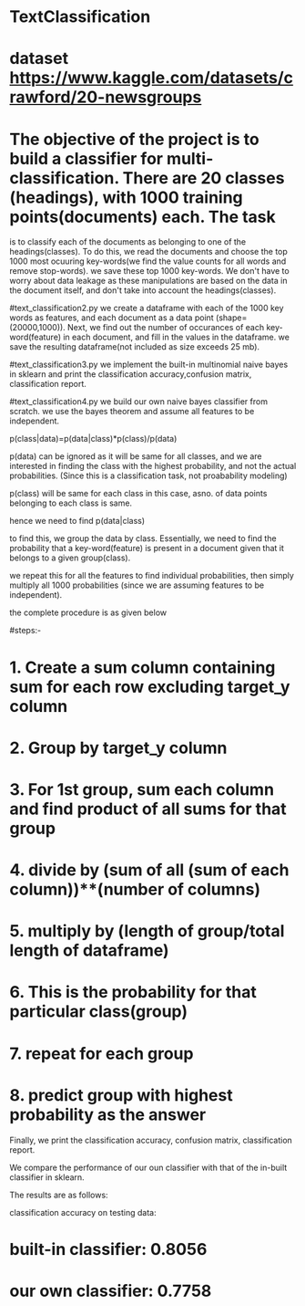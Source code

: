 # TextClassification

# dataset https://www.kaggle.com/datasets/crawford/20-newsgroups
# The objective of the project is to build a classifier for multi-classification. There are 20 classes (headings), with 1000 training points(documents) each. The task 
is to classify each of the documents as belonging to one of the headings(classes). To do this, we read the documents and choose the top 1000 most ocuuring key-words(we 
find the value counts for all words and remove stop-words). we save these top 1000 key-words. We don't have to worry about data leakage as these manipulations are 
based on the data in the document itself, and don't take into account the headings(classes).

#text_classification2.py
we create a dataframe with each of the 1000 key words as features, and each document as a data point (shape=(20000,1000)). Next, we find out the number of occurances of 
each key-word(feature) in each document, and fill in the values in the dataframe. we save the resulting dataframe(not included as size exceeds 25 mb).

#text_classification3.py
we implement the built-in multinomial naive bayes in sklearn and print the classification accuracy,confusion matrix, classification report.

#text_classification4.py
we build our own naive bayes classifier from scratch. 
we use the bayes theorem and assume all features to be independent.

p(class|data)=p(data|class)*p(class)/p(data)

p(data) can be ignored as it will be same for all classes, and we are interested in finding the class with the highest probability, and not the actual probabilities.
(Since this is a classification task, not proabability modeling)

p(class) will be same for each class in this case, asno. of data points belonging to each class is same.

hence we need to find
  p(data|class)
 
to find this, we group the data by class.
Essentially, we need to find the probability that a key-word(feature) is present in a document given that it belongs to a given group(class).

we repeat this for all the features to find individual probabilities, then simply multiply all 1000 probabilities (since we are assuming features to be independent).

the complete procedure is as given below

#steps:-
# 1. Create a sum column containing sum for each row excluding target_y column
# 2. Group by target_y column
# 3. For 1st group, sum each column and find product of all sums for that group
# 4. divide by (sum of all (sum of each column))**(number of columns)
# 5. multiply by (length of group/total length of dataframe)
# 6. This is the probability for that particular class(group)
# 7. repeat for each group
# 8. predict group with highest probability as the answer

Finally, we print the classification accuracy, confusion matrix, classification report.

We compare the performance of our oun classifier with that of the in-built classifier in sklearn.


The results are as follows:

classification accuracy on testing data:
#   built-in classifier:  0.8056
#   our own classifier:   0.7758

